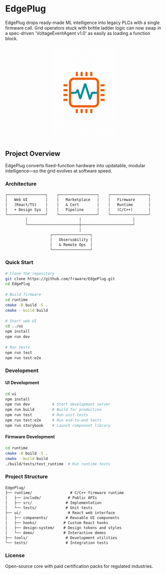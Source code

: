 # EdgePlug

EdgePlug drops ready-made ML intelligence into legacy PLCs with a single firmware call. Grid operators stuck with brittle ladder logic can now swap in a spec-driven 'VoltageEventAgent v1.0' as easily as loading a function block.

<p align="center">
  <img src="asset.png" alt="EdgePlug Logo" width="200"/>
</p>

## Project Overview

EdgePlug converts fixed-function hardware into updatable, modular intelligence—so the grid evolves at software speed.

### Architecture

```
┌─────────────────┐    ┌─────────────────┐    ┌─────────────────┐
│   Web UI        │    │   Marketplace   │    │   Firmware      │
│   (React/TS)    │    │   & Cert        │    │   Runtime       │
│   + Design Sys  │    │   Pipeline      │    │   (C/C++)       │
└─────────────────┘    └─────────────────┘    └─────────────────┘
         │                       │                       │
         └───────────────────────┼───────────────────────┘
                                 │
                    ┌─────────────────┐
                    │   Observability │
                    │   & Remote Ops  │
                    └─────────────────┘
```

### Quick Start

```bash
# Clone the repository
git clone https://github.com/fraware/EdgePlug.git
cd EdgePlug

# Build firmware
cd runtime
cmake -B build -S .
cmake --build build

# Start web UI
cd ../ui
npm install
npm run dev

# Run tests
npm run test
npm run test:e2e
```

### Development

#### UI Development
```bash
cd ui
npm install
npm run dev          # Start development server
npm run build        # Build for production
npm run test         # Run unit tests
npm run test:e2e     # Run end-to-end tests
npm run storybook    # Launch component library
```

#### Firmware Development
```bash
cd runtime
cmake -B build -S .
cmake --build build
./build/tests/test_runtime  # Run runtime tests
```

### Project Structure

```
EdgePlug/
├── runtime/                 # C/C++ firmware runtime
│   ├── include/            # Public APIs
│   ├── src/               # Implementation
│   └── tests/             # Unit tests
├── ui/                     # React web interface
│   ├── components/        # Reusable UI components
│   ├── hooks/            # Custom React hooks
│   ├── design-system/    # Design tokens and styles
│   └── demo/             # Interactive demos
├── tools/                 # Development utilities
└── tests/                 # Integration tests
```

### License

Open-source core with paid certification packs for regulated industries.
